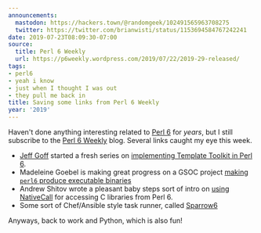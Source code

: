 ```yaml
---
announcements:
  mastodon: https://hackers.town/@randomgeek/102491565963708275
  twitter: https://twitter.com/brianwisti/status/1153694584767242241
date: 2019-07-23T08:09:30-07:00
source:
  title: Perl 6 Weekly
  url: https://p6weekly.wordpress.com/2019/07/22/2019-29-released/
tags:
- perl6
- yeah i know
- just when I thought I was out
- they pull me back in
title: Saving some links from Perl 6 Weekly
year: '2019'
---
```


Haven't done anything interesting related to [Perl 6][] for _years_, but I still
subscribe to the [Perl 6 Weekly][] blog. Several links caught my eye this week.

[Perl 6]: http://perl6.org/
[Perl 6 Weekly]: https://p6weekly.wordpress.com/

* [Jeff Goff][] started a fresh series on [implementing Template Toolkit in Perl 6][].
* Madeleine Goebel is making great progress on a GSOC project [making `perl6` produce executable binaries][]
* Andrew Shitov wrote a pleasant baby steps sort of intro on [using NativeCall][] for accessing C
  libraries from Perl 6.
* Some sort of Chef/Ansible style task runner, called [Sparrow6][]

[Jeff Goff]: https://twitter.com/DrForr
[implementing Template Toolkit in Perl 6]: http://theperlfisher.com/index.php/2019/07/18/templates-and-a-clean-start/
[making `perl6` produce executable binaries]: https://yakshavingcream.blogspot.com/2019/07/flags-and-syscalls-and-modules-oh-my.html
[using NativeCall]: https://perl6.online/2019/07/17/108-basic-use-of-nativecall/
[Sparrow6]: https://github.com/melezhik/Sparrow6

Anyways, back to work and Python, which is also fun!
